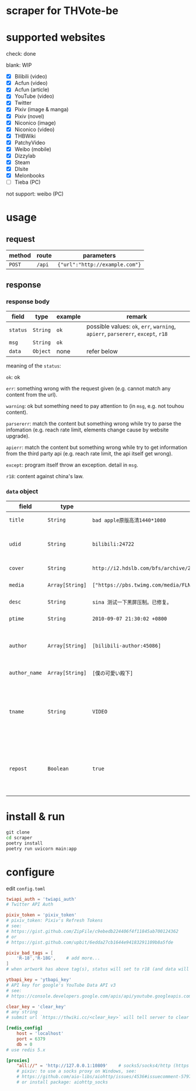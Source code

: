 # scraper for THVote-be

# supported websites

check: done

blank: WIP

- [x] Bilibili (video)
- [x] Acfun (video)
- [x] Acfun (article)
- [x] YouTube (video)
- [x] Twitter
- [x] Pixiv (image & manga)
- [x] Pixiv (novel)
- [x] Niconico (image)
- [x] Niconico (video)
- [x] THBWiki
- [x] PatchyVideo
- [x] Weibo (mobile)
- [x] Dizzylab
- [x] Steam
- [x] Dlsite
- [x] Melonbooks
- [ ] Tieba (PC)

not support: weibo (PC)

# usage

## request

|method|route|parameters|
|-|-|-|
|`POST`|`/api`|`{"url":"http://example.com"}`|

## response

### response body

|field|type|example|remark|
|-|-|-|-|
|`status`|`String`|`ok`|possible values: `ok`, `err`, `warning`, `apierr`, `parsererr`, `except`, `r18`
|`msg`|`String`|`ok`|
|`data`|`Object`| none |refer below

meaning of the `status`:

`ok`: ok

`err`: something wrong with the request given (e.g. cannot match any content from the url).

`warning`: ok but something need to pay attention to (in `msg`, e.g. not touhou content).

`parsererr`: match the content but something wrong while try to parse the infomation (e.g. reach rate limit, elements change cause by website upgrade).

`apierr`: match the content but something wrong while try to get information from the third party api (e.g. reach rate limit, the api itself get wrong).

`except`: program itself throw an exception. detail in `msg`.

`r18`: content against china's law.

### `data` object

|field|type|example|remark|
|-|-|-|-|
|`title`|`String`|`bad apple原版高清1440*1080`|title of the content. |
|`udid`|`String`|`bilibili:24722`|unique identifier of content. format: `site:artwork_id`. |
|`cover`|`String`|`http://i2.hdslb.com/bfs/archive/2d494d24828b82410dcb8c3f320027de86e9141a.jpg`|cover image url of content. |
|`media`|`Array[String]`|`["https://pbs.twimg.com/media/FLNEMPTVUAEAu7K.jpg"]`|list of content url(s). |
|`desc`|`String`|`sina 测试一下黑屏压制。已修复。`|description of the content. |
|`ptime`|`String`|`2010-09-07 21:30:02 +0800`|unified as `CST` (`Asia/Shanghai`). |
|`author`|`Array[String]`|`[bilibili-author:45086]`|list of unique identifier of author. format: `site-author:user_id`. |
|`author_name`|`Array[String]`|`[僕の可愛い殿下]`|list of display name of author. |
|`tname`|`String`|`VIDEO`|type of the content. possible values: `MUSIC`, `VIDEO`, `DRAWING`, `SOFTWARE`, `ARTICLE`, `CRAFT`, `OTHER`. |
|`repost`|`Boolean`|`true`|if the content is repost or not. (only bilibili(video), acfun(video) and patchyvideo)|

# install & run

```cmd
git clone
cd scraper
poetry install
poetry run uvicorn main:app
```

# configure

edit `config.toml`

```toml
twiapi_auth = 'twiapi_auth'
# Twitter API Auth

pixiv_token = 'pixiv_token'
# pixiv_token: Pixiv's Refresh Tokens
# see:
# https://gist.github.com/ZipFile/c9ebedb224406f4f11845ab700124362
# or
# https://gist.github.com/upbit/6edda27cb1644e94183291109b8a5fde

pixiv_bad_tags = [
    'R-18','R-18G',    # add more...
]
# when artwork has above tag(s), status will set to r18 (and data will not be provided).

ytbapi_key = 'ytbapi_key'
# API key for google's YouTube Data API v3
# see:
# https://console.developers.google.com/apis/api/youtube.googleapis.com

clear_key = 'clear_key'
# any string
# submit url `https://thwiki.cc/<clear_key>` will tell server to clear cache

[redis_config]
    host = 'localhost'
    port = 6379
    db = 0
# use redis 5.x

[proxies]
    "all://" = 'http://127.0.0.1:10809'    # socks5/socks4/http (https not supported)
    # pixiv: to use a socks proxy on Windows, see:
    # https://github.com/aio-libs/aiohttp/issues/4536#issuecomment-579740877
    # or install package: aiohttp_socks
```
